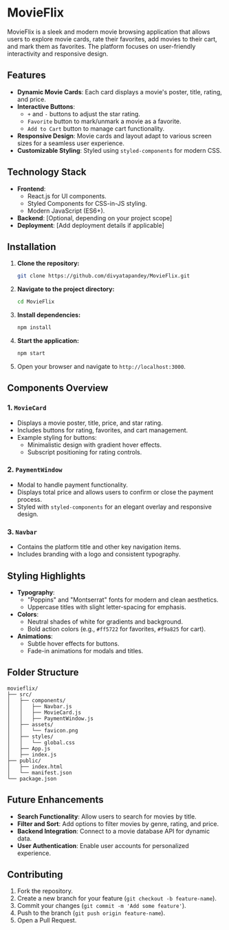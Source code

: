 # MovieFlix

MovieFlix is a sleek and modern movie browsing application that allows users to explore movie cards, rate their favorites, add movies to their cart, and mark them as favorites. The platform focuses on user-friendly interactivity and responsive design.

## Features

- **Dynamic Movie Cards**: Each card displays a movie's poster, title, rating, and price.
- **Interactive Buttons**: 
  - `+` and `-` buttons to adjust the star rating.
  - `Favorite` button to mark/unmark a movie as a favorite.
  - `Add to Cart` button to manage cart functionality.
- **Responsive Design**: Movie cards and layout adapt to various screen sizes for a seamless user experience.
- **Customizable Styling**: Styled using `styled-components` for modern CSS.

## Technology Stack

- **Frontend**:
  - React.js for UI components.
  - Styled Components for CSS-in-JS styling.
  - Modern JavaScript (ES6+).
- **Backend**: [Optional, depending on your project scope]
- **Deployment**: [Add deployment details if applicable]

## Installation

1. **Clone the repository:**
   ```bash
   git clone https://github.com/divyatapandey/MovieFlix.git
   ```

2. **Navigate to the project directory:**
   ```bash
   cd MovieFlix
   ```

3. **Install dependencies:**
   ```bash
   npm install
   ```

4. **Start the application:**
   ```bash
   npm start
   ```

5. Open your browser and navigate to `http://localhost:3000`.

## Components Overview

### 1. `MovieCard`
- Displays a movie poster, title, price, and star rating.
- Includes buttons for rating, favorites, and cart management.
- Example styling for buttons:
  - Minimalistic design with gradient hover effects.
  - Subscript positioning for rating controls.

### 2. `PaymentWindow`
- Modal to handle payment functionality.
- Displays total price and allows users to confirm or close the payment process.
- Styled with `styled-components` for an elegant overlay and responsive design.

### 3. `Navbar`
- Contains the platform title and other key navigation items.
- Includes branding with a logo and consistent typography.

## Styling Highlights

- **Typography**: 
  - "Poppins" and "Montserrat" fonts for modern and clean aesthetics.
  - Uppercase titles with slight letter-spacing for emphasis.
- **Colors**:
  - Neutral shades of white for gradients and background.
  - Bold action colors (e.g., `#ff5722` for favorites, `#f9a825` for cart).
- **Animations**:
  - Subtle hover effects for buttons.
  - Fade-in animations for modals and titles.

## Folder Structure

```
movieflix/
├── src/
│   ├── components/
│   │   ├── Navbar.js
│   │   ├── MovieCard.js
│   │   ├── PaymentWindow.js
│   ├── assets/
│   │   └── favicon.png
│   ├── styles/
│   │   └── global.css
│   ├── App.js
│   ├── index.js
├── public/
│   ├── index.html
│   └── manifest.json
└── package.json
```

## Future Enhancements

- **Search Functionality**: Allow users to search for movies by title.
- **Filter and Sort**: Add options to filter movies by genre, rating, and price.
- **Backend Integration**: Connect to a movie database API for dynamic data.
- **User Authentication**: Enable user accounts for personalized experience.

## Contributing

1. Fork the repository.
2. Create a new branch for your feature (`git checkout -b feature-name`).
3. Commit your changes (`git commit -m 'Add some feature'`).
4. Push to the branch (`git push origin feature-name`).
5. Open a Pull Request.

